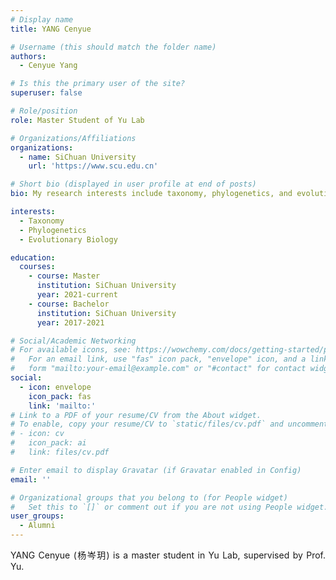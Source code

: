 ```yaml
---
# Display name
title: YANG Cenyue

# Username (this should match the folder name)
authors:
  - Cenyue Yang

# Is this the primary user of the site?
superuser: false

# Role/position
role: Master Student of Yu Lab

# Organizations/Affiliations
organizations:
  - name: SiChuan University
    url: 'https://www.scu.edu.cn'

# Short bio (displayed in user profile at end of posts)
bio: My research interests include taxonomy, phylogenetics, and evolutionary biology.

interests:
  - Taxonomy
  - Phylogenetics
  - Evolutionary Biology

education:
  courses:
    - course: Master
      institution: SiChuan University
      year: 2021-current
    - course: Bachelor
      institution: SiChuan University
      year: 2017-2021

# Social/Academic Networking
# For available icons, see: https://wowchemy.com/docs/getting-started/page-builder/#icons
#   For an email link, use "fas" icon pack, "envelope" icon, and a link in the
#   form "mailto:your-email@example.com" or "#contact" for contact widget.
social:
  - icon: envelope
    icon_pack: fas
    link: 'mailto:'
# Link to a PDF of your resume/CV from the About widget.
# To enable, copy your resume/CV to `static/files/cv.pdf` and uncomment the lines below.
# - icon: cv
#   icon_pack: ai
#   link: files/cv.pdf

# Enter email to display Gravatar (if Gravatar enabled in Config)
email: ''

# Organizational groups that you belong to (for People widget)
#   Set this to `[]` or comment out if you are not using People widget.
user_groups:
  - Alumni
---
```


<div style="text-align: justify">

YANG Cenyue (杨岑玥) is a master student in Yu Lab, supervised by Prof. Yu.

</div>
